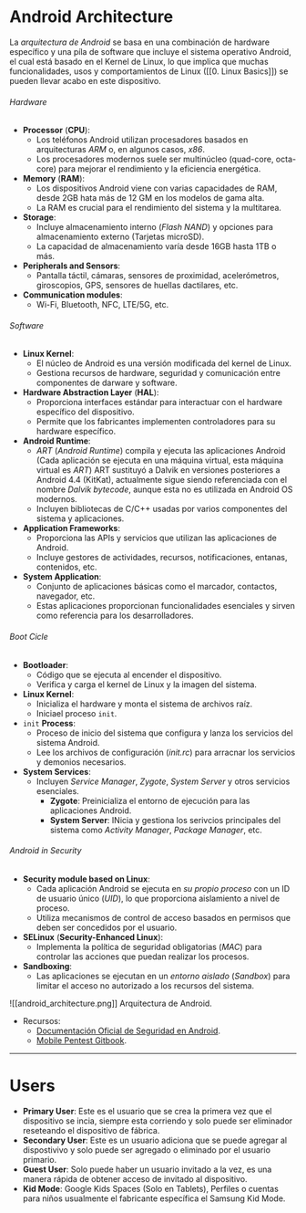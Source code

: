 # Android Architecture

La *arquitectura de Android* se basa en una combinación de hardware específico y una píla de software que incluye el sistema operativo Android, el cual está basado en el Kernel de Linux, lo que implica que muchas funcionalidades, usos y comportamientos de Linux ([[0. Linux Basics]]) se pueden llevar acabo en este dispositivo.
###### Hardware

- **Processor** (**CPU**):
	- Los teléfonos Android utilizan procesadores basados en arquitecturas *ARM* o, en algunos casos, *x86*.
	- Los procesadores modernos suele ser multinúcleo (quad-core, octa-core) para mejorar el rendimiento y la eficiencia energética.
- **Memory** (**RAM**):
	- Los dispositivos Android viene con varias capacidades de RAM, desde 2GB hata más de 12 GM en los modelos de gama alta.
	- La RAM es crucial para el rendimiento del sistema y la multitarea.
- **Storage**:
	- Incluye almacenamiento interno (*Flash NAND*) y opciones para almacenamiento externo (Tarjetas microSD).
	- La capacidad de almacenamiento varía desde 16GB hasta 1TB o más.
- **Peripherals and Sensors**:
	- Pantalla táctil, cámaras, sensores de proximidad, acelerómetros, giroscopios, GPS, sensores de huellas dactilares, etc.
- **Communication modules**:
	- Wi-Fi, Bluetooth, NFC, LTE/5G, etc.
###### Software

- **Linux Kernel**:
	- El núcleo de Android es una versión modificada del kernel de Linux.
	-  Gestiona recursos de hardware, seguridad y comunicación entre componentes de darware y software.
- **Hardware Abstraction Layer** (**HAL**):
	- Proporciona interfaces estándar para interactuar con el hardware específico del dispositivo.
	- Permite que los fabricantes implementen controladores para su hardware específico.
- **Android Runtime**:
	- *ART* (*Android Runtime*) compila y ejecuta las aplicaciones Android (Cada aplicación se ejecuta en una máquina virtual, esta máquina virtual es *ART*) ART sustituyó a Dalvik en versiones posteriores a Android 4.4 (KitKat), actualmente sigue siendo referenciada con el nombre *Dalvik bytecode*, aunque esta no es utilizada en Android OS modernos.
	- Incluyen bibliotecas de C/C++ usadas por varios componentes del sistema y aplicaciones.
- **Application Frameworks**:
	- Proporciona las APIs y servicios que utilizan las aplicaciones de Android.
	- Incluye gestores de actividades, recursos, notificaciones, entanas, contenidos, etc.
- **System Application**:
	- Conjunto de aplicaciones básicas como el marcador, contactos, navegador, etc.
	- Estas aplicaciones proporcionan funcionalidades esenciales y sirven como referencia para los desarrolladores.
###### Boot Cicle 

- **Bootloader**:
	- Código que se ejecuta al encender el dispositivo.
	- Verifica y carga el kernel de Linux y la imagen del sistema.
- **Linux Kernel**:
	- Inicializa el hardware y monta el sistema de archivos raíz.
	- Iniciael proceso `init`.
- `init` **Process**:
	- Proceso de inicio del sistema que configura y lanza los servicios del sistema Android.
	- Lee los archivos de configuración (*init.rc*) para arracnar los servicios y demonios necesarios.
- **System Services**:
	- Incluyen *Service Manager*, *Zygote*, *System Server* y otros servicios esenciales.
		- **Zygote**: Preinicializa el entorno de ejecución para las aplicaciones Android.
		- **System Server**: INicia y gestiona los serivcios principales del sistema como *Activity Manager*, *Package Manager*, etc.
###### Android in Security

- **Security module based on Linux**:
	- Cada aplicación Android se ejecuta en *su propio proceso* con un ID de usuario único (*UID*), lo que proporciona aislamiento a nivel de proceso.
	- Utiliza mecanismos de control de acceso basados en permisos que deben ser concedidos por el usuario.
- **SELinux** (**Security-Enhanced Linux**):
	- Implementa la política de seguridad obligatorias (*MAC*) para controlar las acciones que puedan realizar los procesos.
- **Sandboxing**:
	- Las aplicaciones se ejecutan en un *entorno aislado* (*Sandbox*) para limitar el acceso no autorizado a los recursos del sistema.

![[android_architecture.png]]
Arquitectura de Android.


- Recursos: 
	- [Documentación Oficial de Seguridad en Android](https://source.android.com/docs/security/overview/app-security). 
	- [Mobile Pentest Gitbook](https://mobile-security.gitbook.io/mobile-security-testing-guide/android-testing-guide/0x05a-platform-overview).

----
# Users

- **Primary User**: Este es el usuario que se crea la primera vez que el dispositivo se incia, siempre esta corriendo y solo puede ser eliminador reseteando el dispositivo de fábrica.
- **Secondary User**: Este es un usuario adiciona que se puede agregar al dispostivivo y solo puede ser agregado o eliminado por el usuario primario.
- **Guest User**: Solo puede haber un usuario invitado a la vez, es una manera rápida de obtener acceso de invitado al dispositivo.
- **Kid Mode**: Google Kids Spaces (Solo en Tablets), Perfiles o cuentas para niños usualmente el fabricante específica el Samsung Kid Mode.